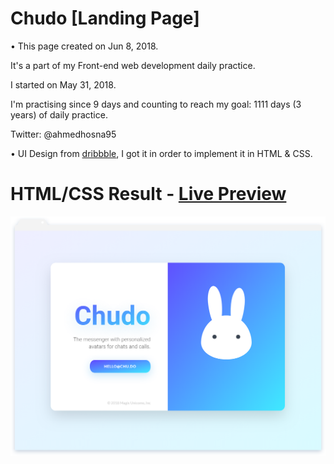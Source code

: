 # Chudo [Landing Page] 

• This page created on Jun 8, 2018.

It's a part of my Front-end web development daily practice.

I started on May 31, 2018.

I'm practising since 9 days and counting to reach my goal: 1111 days (3 years) of daily practice.

Twitter: @ahmedhosna95

• UI Design from [dribbble](https://dribbble.com/shots/4685603-Chudo-Landing-Page
), I got it in order to implement it in HTML & CSS.

# HTML/CSS Result - [Live Preview](https://cdn.rawgit.com/ahmedhosna95/Front-end-Daily-Practice/441cd988/Day009/landing_page/index.html)

![](assets/img/frame-generic.png)
